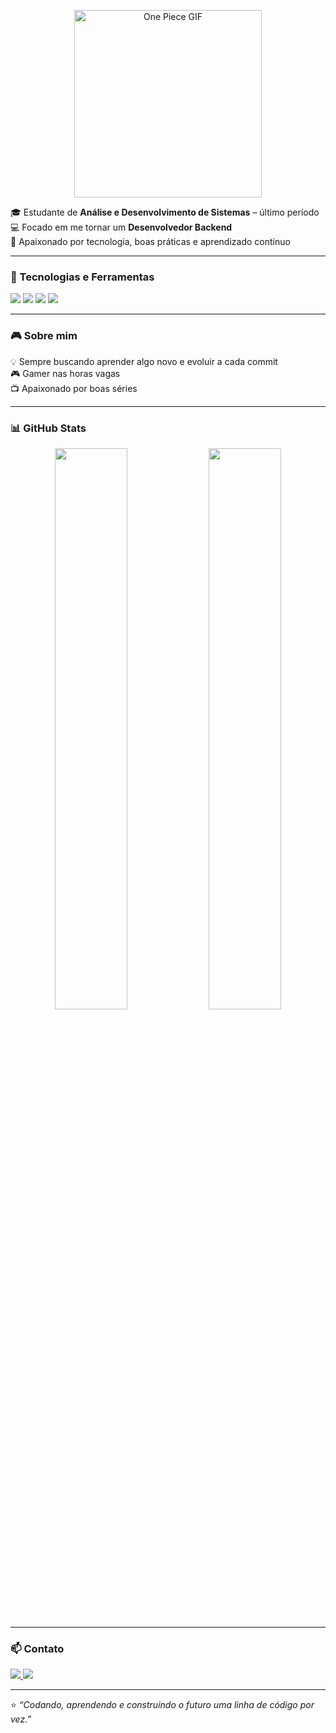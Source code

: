 <p align="center">
  <img src="https://www.icegif.com/wp-content/uploads/2022/11/one-piece-icegif-68.gif" alt="One Piece GIF" width="300"/>
</p>

🎓 Estudante de **Análise e Desenvolvimento de Sistemas** – último período  
💻 Focado em me tornar um **Desenvolvedor Backend**  
🚀 Apaixonado por tecnologia, boas práticas e aprendizado contínuo  

---

### 🧰 Tecnologias e Ferramentas
<p align="left">
  <img src="https://img.shields.io/badge/C%23-239120?style=for-the-badge&logo=c-sharp&logoColor=white" />
  <img src="https://img.shields.io/badge/Java-ED8B00?style=for-the-badge&logo=java&logoColor=white" />
  <img src="https://img.shields.io/badge/Node.js-43853D?style=for-the-badge&logo=node.js&logoColor=white" />
  <img src="https://img.shields.io/badge/JavaScript-F7DF1E?style=for-the-badge&logo=javascript&logoColor=black" />
</p>

---

### 🎮 Sobre mim
💡 Sempre buscando aprender algo novo e evoluir a cada commit  
🎮 Gamer nas horas vagas  
📺 Apaixonado por boas séries  

---

### 📊 GitHub Stats
<p align="center">
  <img width="48%" src="https://github-readme-stats.vercel.app/api?username=JCaioF&show_icons=true&theme=tokyonight" />
  <img width="48%" src="https://github-readme-streak-stats.herokuapp.com/?user=JCaioF&theme=tokyonight" />
</p>

---

### 📫 Contato
<p align="left">
  <a href="https://www.linkedin.com/in/SeuLinkedIn/" target="_blank">
    <img src="https://img.shields.io/badge/LinkedIn-0077B5?style=for-the-badge&logo=linkedin&logoColor=white" />
  </a>
  <a href="mailto:seuemail@email.com">
    <img src="https://img.shields.io/badge/Email-D14836?style=for-the-badge&logo=gmail&logoColor=white" />
  </a>
</p>

---

⭐ _“Codando, aprendendo e construindo o futuro uma linha de código por vez.”_
